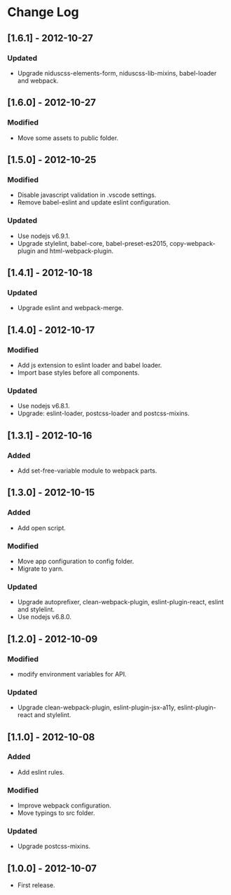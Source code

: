 # Change Log

## [1.6.1] - 2012-10-27

### Updated
- Upgrade niduscss-elements-form, niduscss-lib-mixins, babel-loader and webpack.


## [1.6.0] - 2012-10-27

### Modified
- Move some assets to public folder.


## [1.5.0] - 2012-10-25

### Modified
- Disable javascript validation in .vscode settings.
- Remove babel-eslint and update eslint configuration.

### Updated
- Use nodejs v6.9.1.
- Upgrade stylelint, babel-core, babel-preset-es2015, copy-webpack-plugin and html-webpack-plugin.


## [1.4.1] - 2012-10-18

### Updated
- Upgrade eslint and webpack-merge.


## [1.4.0] - 2012-10-17

### Modified
- Add js extension to eslint loader and babel loader.
- Import base styles before all components.

### Updated
- Use nodejs v6.8.1.
- Upgrade: eslint-loader, postcss-loader and postcss-mixins.


## [1.3.1] - 2012-10-16

### Added
- Add set-free-variable module to webpack parts.


## [1.3.0] - 2012-10-15

### Added
- Add open script.

### Modified
- Move app configuration to config folder.
- Migrate to yarn.

### Updated
- Upgrade autoprefixer, clean-webpack-plugin, eslint-plugin-react, eslint and stylelint.
- Use nodejs v6.8.0.


## [1.2.0] - 2012-10-09

### Modified
- modify environment variables for API.

### Updated
- Upgrade clean-webpack-plugin, eslint-plugin-jsx-a11y, eslint-plugin-react and stylelint.


## [1.1.0] - 2012-10-08

### Added
- Add eslint rules.

### Modified
- Improve webpack configuration.
- Move typings to src folder.

### Updated
- Upgrade postcss-mixins.


## [1.0.0] - 2012-10-07

* First release.